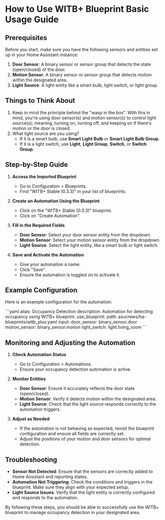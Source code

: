 
# How to Use WITB+ Blueprint Basic Usage Guide

## Prerequisites

Before you start, make sure you have the following sensors and entities set up in your Home Assistant instance:

1. **Door Sensor**: A binary sensor or sensor group that detects the state (open/closed) of the door.
2. **Motion Sensor**: A binary sensor or sensor group that detects motion within the designated area.
3. **Light Source**: A light entity like a smart bulb, light switch, or light group.

## Things to Think About

1. Keep in mind the principle behind the "wasp in the box".  With this in mind, you're using door sensor(s) and motion sensor(s) to control light source(s); meaning, turning on, turning off, and keeping on if there's motion or the door is closed.
2. What light source are you using?
   - If it is a smart bulb, use **Smart Light Bulb** or **Smart Light Bulb Group**.
   - If it is a light switch, use **Light**, **Light Group**, **Switch**, or **Switch Group**.

## Step-by-Step Guide

1. **Access the Imported Blueprint**
   - Go to Configuration > Blueprints.
   - Find "WITB+ Stable (0.3.3)" in your list of blueprints.

2. **Create an Automation Using the Blueprint**
   - Click on the "WITB+ Stable (0.3.3)" blueprint.
   - Click on "Create Automation".

3. **Fill in the Required Fields**
   - **Door Sensor**: Select your door sensor entity from the dropdown.
   - **Motion Sensor**: Select your motion sensor entity from the dropdown.
   - **Light Source**: Select the light entity, like a smart bulb or light switch.

4. **Save and Activate the Automation**
   - Give your automation a name.
   - Click "Save".
   - Ensure the automation is toggled on to activate it.

## Example Configuration

Here is an example configuration for the automation:

\`\`\`yaml
alias: Occupancy Detection
description: Automation for detecting occupancy using WITB+ blueprint.
use_blueprint:
  path: asucrews/ha-blueprints/witb_plus.yaml
  input:
    door_sensor: binary_sensor.door
    motion_sensor: binary_sensor.motion
    light_switch: light.living_room
\`\`\`

## Monitoring and Adjusting the Automation

1. **Check Automation Status**
   - Go to Configuration > Automations.
   - Ensure your occupancy detection automation is active.

2. **Monitor Entities**
   - **Door Sensor**: Ensure it accurately reflects the door state (open/closed).
   - **Motion Sensor**: Verify it detects motion within the designated area.
   - **Light Source**: Check that the light source responds correctly to the automation triggers.

3. **Adjust as Needed**
   - If the automation is not behaving as expected, revisit the blueprint configuration and ensure all fields are correctly set.
   - Adjust the positions of your motion and door sensors for optimal detection.

## Troubleshooting

- **Sensor Not Detected**: Ensure that the sensors are correctly added to Home Assistant and reporting states.
- **Automation Not Triggering**: Check the conditions and triggers in the blueprint. Make sure they align with your expected setup.
- **Light Source Issues**: Verify that the light entity is correctly configured and responds to the automation.

By following these steps, you should be able to successfully use the WITB+ blueprint to manage occupancy detection in your designated area.

